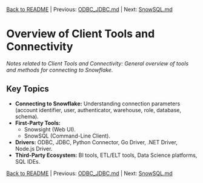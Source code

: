 [Back to README](../README.md) | Previous: [ODBC_JDBC.md](ODBC_JDBC.md) | Next: [SnowSQL.md](SnowSQL.md)

# Overview of Client Tools and Connectivity

*Notes related to Client Tools and Connectivity: General overview of tools and methods for connecting to Snowflake.*

## Key Topics
*   **Connecting to Snowflake:** Understanding connection parameters (account identifier, user, authenticator, warehouse, role, database, schema).
*   **First-Party Tools:**
    *   Snowsight (Web UI).
    *   SnowSQL (Command-Line Client).
*   **Drivers:** ODBC, JDBC, Python Connector, Go Driver, .NET Driver, Node.js Driver.
*   **Third-Party Ecosystem:** BI tools, ETL/ELT tools, Data Science platforms, SQL IDEs.


[Back to README](../README.md) | Previous: [ODBC_JDBC.md](ODBC_JDBC.md) | Next: [SnowSQL.md](SnowSQL.md)
